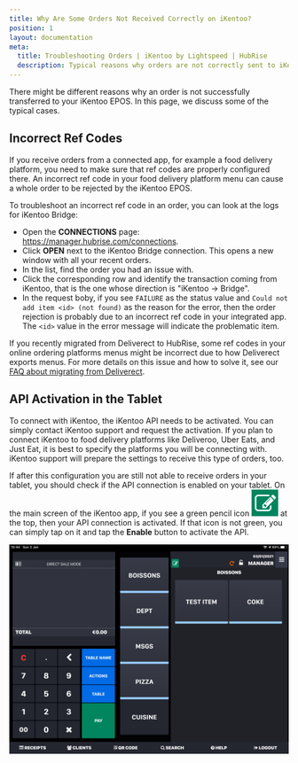 ```yaml
---
title: Why Are Some Orders Not Received Correctly on iKentoo?
position: 1
layout: documentation
meta:
  title: Troubleshooting Orders | iKentoo by Lightspeed | HubRise
  description: Typical reasons why orders are not correctly sent to iKentoo, some troubleshooting strategies and how to fix the issues.
---
```


There might be different reasons why an order is not successfully transferred to your iKentoo EPOS. In this page, we discuss some of the typical cases.

## Incorrect Ref Codes

If you receive orders from a connected app, for example a food delivery platform, you need to make sure that ref codes are properly configured there. An incorrect ref code in your food delivery platform menu can cause a whole order to be rejected by the iKentoo EPOS.

To troubleshoot an incorrect ref code in an order, you can look at the logs for iKentoo Bridge:

- Open the **CONNECTIONS** page: https://manager.hubrise.com/connections.
- Click **OPEN** next to the iKentoo Bridge connection. This opens a new window with all your recent orders.
- In the list, find the order you had an issue with.
- Click the corresponding row and identify the transaction coming from iKentoo, that is the one whose direction is "iKentoo -> Bridge".
- In the request boby, if you see `FAILURE` as the status value and `Could not add item <id> (not found)` as the reason for the error, then the order rejection is probably due to an incorrect ref code in your integrated app. The `<id>` value in the error message will indicate the problematic item.

If you recently migrated from Deliverect to HubRise, some ref codes in your online ordering platforms menus might be incorrect due to how Deliverect exports menus. For more details on this issue and how to solve it, see our [FAQ about migrating from Deliverect](/apps/ikentoo-lightspeed/faqs/migrating-from-deliverect/).

## API Activation in the Tablet

To connect with iKentoo, the iKentoo API needs to be activated. You can simply contact iKentoo support and request the activation. If you plan to connect iKentoo to food delivery platforms like Deliveroo, Uber Eats, and Just Eat, it is best to specify the platforms you will be connecting with. iKentoo support will prepare the settings to receive this type of orders, too.

If after this configuration you are still not able to receive orders in your tablet, you should check if the API connection is enabled on your tablet. On the main screen of the iKentoo app, if you see a green pencil icon <InlineImage width="28" height="28">![Green pencil icon](../../images/011-ikentoo-api-icon.png)</InlineImage> at the top, then your API connection is activated. If that icon is not green, you can simply tap on it and tap the **Enable** button to activate the API.

![iKentoo main screen with the green icon indicating that API connection is enabled.](../../images/010-ikentoo-main-screen.png)
